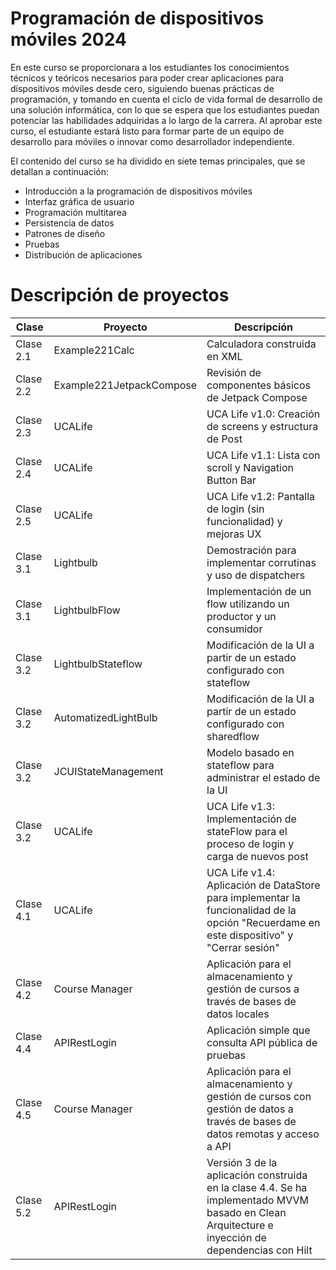 # Programación de dispositivos móviles 2024
En este curso se proporcionara a los estudiantes los conocimientos técnicos y teóricos necesarios para poder crear aplicaciones para dispositivos móviles desde cero, siguiendo buenas prácticas de programación, y tomando en cuenta el ciclo de vida formal de desarrollo de una solución informática, con lo que se espera que los estudiantes puedan potenciar las habilidades adquiridas a lo largo de la carrera. Al aprobar este curso, el estudiante estará listo para formar parte de un equipo de desarrollo para móviles o innovar como desarrollador independiente.

El contenido del curso se ha dividido en siete temas principales, que se detallan a continuación: 
* Introducción a la programación de dispositivos móviles
* Interfaz gráfica de usuario
* Programación multitarea
* Persistencia de datos
* Patrones de diseño
* Pruebas
* Distribución de aplicaciones

# Descripción de proyectos
| Clase | Proyecto | Descripción |
|----------|----------|----------|
| Clase 2.1 | Example221Calc    | Calculadora construida en XML   |
| Clase 2.2 | Example221JetpackCompose    | Revisión de componentes básicos de Jetpack Compose   |
| Clase 2.3 | UCALife    | UCA Life v1.0: Creación de screens y estructura de Post   |
| Clase 2.4 | UCALife    | UCA Life v1.1: Lista con scroll y Navigation Button Bar   |
| Clase 2.5 | UCALife    | UCA Life v1.2: Pantalla de login (sin funcionalidad) y mejoras UX   |
| Clase 3.1 | Lightbulb    | Demostración para implementar corrutinas y uso de dispatchers   |
| Clase 3.1 | LightbulbFlow    | Implementación de un flow utilizando un productor y un consumidor   |
| Clase 3.2 | LightbulbStateflow    | Modificación de la UI a partir de un estado configurado con stateflow  |
| Clase 3.2 | AutomatizedLightBulb    | Modificación de la UI a partir de un estado configurado con sharedflow  |
| Clase 3.2 | JCUIStateManagement    | Modelo basado en stateflow para administrar el estado de la UI  |
| Clase 3.2 | UCALife    | UCA Life v1.3: Implementación de stateFlow para el proceso de login y carga de nuevos post  |
| Clase 4.1 | UCALife    | UCA Life v1.4: Aplicación de DataStore para implementar la funcionalidad de la opción "Recuerdame en este dispositivo" y "Cerrar sesión" |
| Clase 4.2 | Course Manager    | Aplicación para el almacenamiento y gestión de cursos a través de bases de datos locales |
| Clase 4.4 | APIRestLogin    | Aplicación simple que consulta API pública de pruebas |
| Clase 4.5 | Course Manager    | Aplicación para el almacenamiento y gestión de cursos con gestión de datos a través de bases de datos remotas y acceso a API |
| Clase 5.2 | APIRestLogin    | Versión 3 de la aplicación construida en la clase 4.4. Se ha implementado MVVM basado en Clean Arquitecture e inyección de dependencias con Hilt |